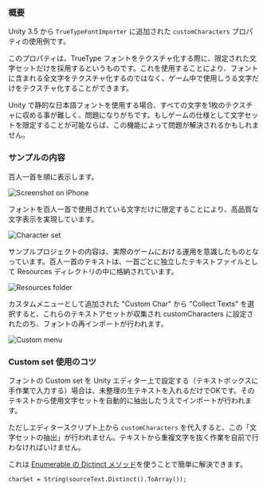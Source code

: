 ### 概要

Unity 3.5 から `TrueTypeFontImporter` に追加された `customCharacters` プロパティの使用例です。

このプロパティは、TrueType フォントをテクスチャ化する際に、限定された文字セットだけを採用するというものです。これを使用することにより、フォントに含まれる全文字をテクスチャ化するのではなく、ゲーム中で使用しうる文字だけをテクスチャ化することができます。

Unity で静的な日本語フォントを使用する場合、すべての文字を1枚のテクスチャに収める事が難しく、問題になりがちです。もしゲームの仕様として文字セットを限定することが可能ならば、この機能によって問題が解決されるかもしれません。

### サンプルの内容

百人一首を順に表示します。

![Screenshot on iPhone](https://github.com/downloads/unity3d-jp/example-customcharset/screenshot-iphone.png)

フォントを百人一首で使用されている文字だけに限定することにより、高品質な文字表示を実現しています。

![Character set](https://github.com/downloads/unity3d-jp/example-customcharset/charset.png)

サンプルプロジェクトの内容は、実際のゲームにおける運用を意識したものとなっています。百人一首のテキストは、一首ごとに独立したテキストファイルとして Resources ディレクトリの中に格納されています。

![Resources folder](https://github.com/downloads/unity3d-jp/example-customcharset/resources.png)

カスタムメニューとして追加された "Custom Char" から "Collect Texts" を選択すると、これらのテキストアセットが収集され customCharacters に設定されたのち、フォントの再インポートが行われます。

![Custom menu](https://github.com/downloads/unity3d-jp/example-customcharset/custommenu.png)

### Custom set 使用のコツ

フォントの Custom set を Unity エディター上で設定する（テキストボックスに手作業で入力する）場合は、未整理の生テキストを入れるだけでOKです。そのテキストから使用文字セットを自動的に抽出したうえでインポートが行われます。

ただしエディタースクリプト上から `customCharacters` を代入すると、この「文字セットの抽出」が行われません。テキストから重複文字を抜く作業を自前で行わなければいけません。

これは [Enumerable の Dictinct メソッド](http://msdn.microsoft.com/en-us/library/bb348436.aspx)を使うことで簡単に解決できます。

    charSet = String(sourceText.Distinct().ToArray());
